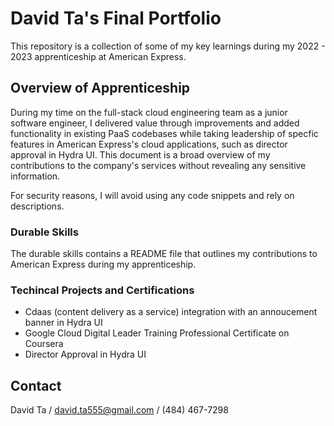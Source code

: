 # David Ta's Final Portfolio

This repository is a collection of some of my key learnings during my 2022 - 2023 apprenticeship at American Express.

## Overview of Apprenticeship

During my time on the full-stack cloud engineering team as a junior software engineer, I delivered value through improvements and added functionality in existing PaaS codebases while taking leadership of specfic features in American Express's cloud applications, such as director approval in Hydra UI. This document is a broad overview of my contributions to the company's services without revealing any sensitive information.

For security reasons, I will avoid using any code snippets and rely on descriptions.

### Durable Skills

The durable skills contains a README file that outlines my contributions to American Express during my apprenticeship.

### Techincal Projects and Certifications

- Cdaas (content delivery as a service) integration with an annoucement banner in Hydra UI
- Google Cloud Digital Leader Training Professional Certificate on Coursera
- Director Approval in Hydra UI

## Contact

David Ta / david.ta555@gmail.com / (484) 467-7298
